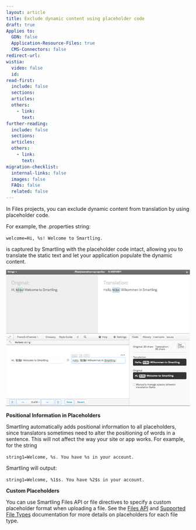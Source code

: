 ```yaml
---
layout: article
title: Exclude dynamic content using placeholder code
draft: true
Applies to:
  GDN: false
  Application-Resource-Files: true
  CMS-Connectors: false
redirect-url:
wistia:
  video: false
  id:
read-first:
  include: false
  sections:
  articles:
  others:
    - link:
      text:
further-reading:
  include: false
  sections:
  articles:
  others:
    - link:
      text:
migration-checklist:
  internal-links: false
  images: false
  FAQs: false
  related: false
---
```



In Files projects, you can exclude dynamic content from translation by using placeholder code.

For example, the .properties string:

`welcome=Hi, %s! Welcome to Smartling.`

is captured by Smartling with the placeholder code intact, allowing you to translate the static text and let your application populate the dynamic content.

![](/uploads/versions/excludedynamiccontent---x----1005-742x---.png)

**Positional Information in Placeholders**

Smartling automatically adds positional information to all placeholders, since translators sometimes need to alter the positioning of words in a sentence. This will not affect the way your site or app works. For example, for the string

`string1=Welcome, %s. You have %s in your account.`

Smartling will output:

`string1=Welcome, %1$s. You have %2$s in your account.`

**Custom Placeholders**

You can use Smartling Files API or file directives to specify a custom placeholder format when uploading a file. See the [Files API](https://docs.smartling.com/display/docs/Files+API) and [Supported File Types](https://docs.smartling.com/display/docs/Supported+File+Types) documentation for more details on placeholders for each file type.